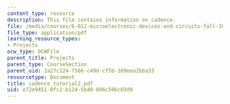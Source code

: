 ```yaml
---
content_type: resource
description: This file contains information on cadence.
file: /media/courses/6-012-microelectronic-devices-and-circuits-fall-2005/e72e94518fc2b1245b40606c586c03d9_cadence_tutorial2.pdf
file_type: application/pdf
learning_resource_types:
- Projects
ocw_type: OCWFile
parent_title: Projects
parent_type: CourseSection
parent_uid: 2a27c124-7566-c49d-cf5b-169eea2bba33
resourcetype: Document
title: cadence_tutorial2.pdf
uid: e72e9451-8fc2-b124-5b40-606c586c03d9
---
```

